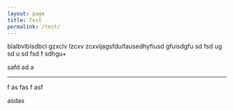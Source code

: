 ```yaml
---
layout: page
title: Test
permalink: /test/
---
```



blalbvlblsdbcl gzxclv lzcxv zcxvijagsfduifausedhyfiusd gfuisdgfu sd fsd ug sd u sd fsd f sdhgu+


safd ad
a

----------
f
as
fas
f
asf



 asdas